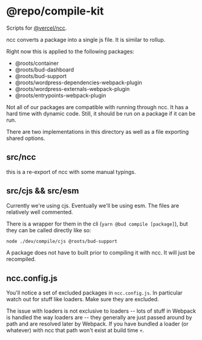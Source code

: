 # @repo/compile-kit

Scripts for [@vercel/ncc](https://github.com/vercel/ncc).

ncc converts a package into a single js file. It is similar to rollup.

Right now this is applied to the following packages:

- @roots/container
- @roots/bud-dashboard
- @roots/bud-support
- @roots/wordpress-dependencies-webpack-plugin
- @roots/wordpress-externals-webpack-plugin
- @roots/entrypoints-webpack-plugin

Not all of our packages are compatible with running through ncc. It has a hard time with dynamic code. Still, it should be run on a package if it can be run.

There are two implementations in this directory as well as a file exporting shared options.

## src/ncc

this is a re-export of ncc with some manual typings.

## src/cjs && src/esm

Currently we're using cjs. Eventually we'll be using esm. The files are relatively well commented.

There is a wrapper for them in the cli (`yarn @bud compile [package]`), but they can be called directly like so:

```sh
node ./dev/compile/cjs @roots/bud-support
```

A package does not have to built prior to compiling it with ncc. It will just be recompiled.

## ncc.config.js

You'll notice a set of excluded packages in `ncc.config.js`. In particular watch out for stuff like loaders. Make sure they are excluded.

The issue with loaders is not exclusive to loaders -- lots of stuff in Webpack is handled the way loaders are -- they generally are just passed around by path and are resolved later by Webpack. If you have bundled a loader (or whatever) with ncc that path won't exist at build time 💀.
